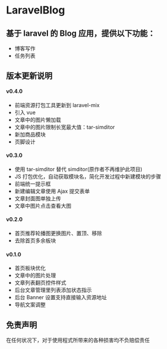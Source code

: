 LaravelBlog
====

基于 laravel 的 Blog 应用，提供以下功能：
----

- 博客写作
- 任务列表

版本更新说明
----

#### v0.4.0

- 前端资源打包工具更新到 laravel-mix
- 引入 vue
- 文章中的图片懒加载
- 文章中的图片限制长宽最大值：tar-simditor
- 新加商品模块
- 页脚设计

#### v0.3.0

- 使用 tar-simditor 替代 simditor(原作者不再维护此项目)
- JS 打包优化，自动获取模块名，简化开发过程中新建模块的步骤
- 前端统一提示框
- 新建编辑文章使用 Ajax 提交表单
- 文章封面图单独上传
- 文章中图片点击查看大图

#### v0.2.0

- 首页推荐轮播图更换图片、置顶、移除
- 去除首页多余板块

#### v0.1.0

- 首页板块优化
- 文章中的图片处理
- 文章列表翻页控件样式
- 后台文章管理里列表添加状态指示
- 后台 Banner 设置支持直接输入资源地址
- 导航文案调整

免责声明
----

在任何状况下，对于使用程式所带来的各种损害均不负赔偿责任
